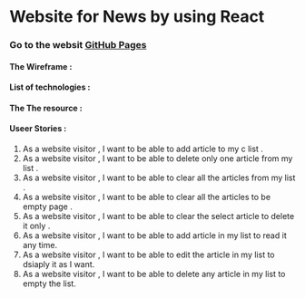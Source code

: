 # Website for News by using React 
### Go to the websit [GitHub Pages](https://pages.github.com/)
#### The Wireframe :
#### List of technologies :
####  The The resource :




#### Useer Stories :
1. As a website visitor , I want to be able to add article to my c list .
2. As a website visitor , I want to be able to delete only one article from my list .
3. As a website visitor , I want to be able to clear all the articles from my list .
4. As a website visitor , I want to be able to clear all the articles to be empty page .
5. As a website visitor , I want to be able to clear the select article to delete it only .
6. As a website visitor , I want to be able to add article in my list to read it any time.
7. As a website visitor , I want to be able to edit the article in my list to dsiaply it as I want.
8. As a website visitor , I want to be able to delete any  article in my list to empty the list.